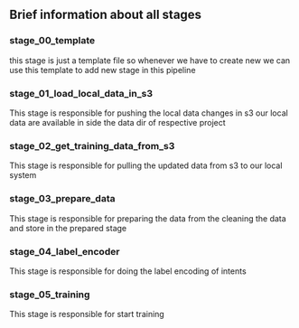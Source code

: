 ## Brief information about all stages

### stage_00_template

this stage is just a template file so whenever we have to create new we can use this template to add new stage in this pipeline

### stage_01_load_local_data_in_s3

This stage is responsible for pushing the local data changes in s3
our local data are available in side the data dir of respective project

### stage_02_get_training_data_from_s3
This stage is responsible for pulling the updated data from s3 to our local system

### stage_03_prepare_data
This stage is responsible for preparing the data from the cleaning the data and store in the prepared stage

### stage_04_label_encoder
This stage is responsible for doing the label encoding of intents

### stage_05_training
This stage is responsible for start training



